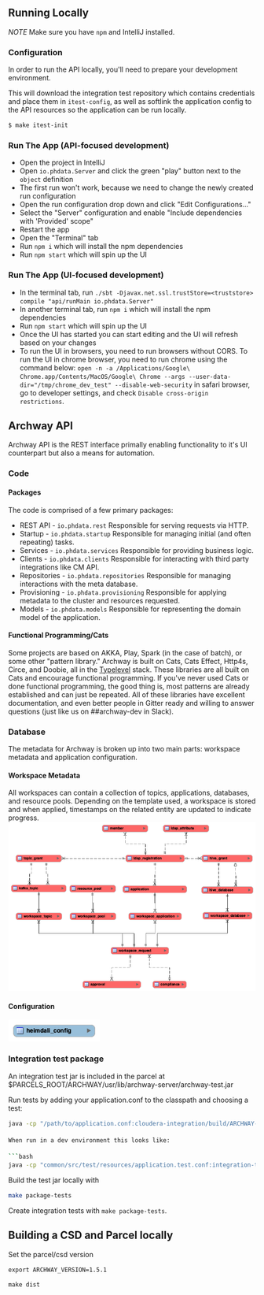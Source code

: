 ## Running Locally

_NOTE_ Make sure you have `npm` and IntelliJ installed.

### Configuration

In order to run the API locally, you'll need to prepare your development environment.

This will download the integration test repository which contains credentials and place them in `itest-config`, as well
as softlink the application config to the API resources so the application can be run locally.

```bash
$ make itest-init
```

### Run The App (API-focused development)

- Open the project in IntelliJ
- Open `io.phdata.Server` and click the green "play" button next to the `object` definition
- The first run won't work, because we need to change the newly created run configuration
- Open the run configuration drop down and click "Edit Configurations..."
- Select the "Server" configuration and enable "Include dependencies with 'Provided' scope"
- Restart the app
- Open the "Terminal" tab
- Run `npm i` which will install the npm dependencies
- Run `npm start` which will spin up the UI

### Run The App (UI-focused development)

- In the terminal tab, run `./sbt -Djavax.net.ssl.trustStore=<truststore> compile "api/runMain io.phdata.Server"`
- In another terminal tab, run `npm i` which will install the npm dependencies
- Run `npm start` which will spin up the UI
- Once the UI has started you can start editing and the UI will refresh based on your changes
- To run the UI in browsers, you need to run browsers without CORS. To run the UI
  in chrome browser, you need to run chrome using the command below:
  `open -n -a /Applications/Google\ Chrome.app/Contents/MacOS/Google\ Chrome --args --user-data-dir="/tmp/chrome_dev_test" --disable-web-security`
  in safari browser, go to developer settings, and check `Disable cross-origin restrictions`.

## Archway API

Archway API is the REST interface primally enabling functionality to it's UI counterpart but also a means for automation.

### Code

#### Packages

The code is comprised of a few primary packages:

- REST API - `io.phdata.rest`
  Responsible for serving requests via HTTP.
- Startup - `io.phdata.startup`
  Responsible for managing initial (and often repeating) tasks.
- Services - `io.phdata.services`
  Responsible for providing business logic.
- Clients - `io.phdata.clients`
  Responsible for interacting with third party integrations like CM API.
- Repositories - `io.phdata.repositories`
  Responsible for managing interactions with the meta database.
- Provisioning - `io.phdata.provisioning`
  Responsible for applying metadata to the cluster and resources requested.
- Models - `io.phdata.models`
  Responsible for representing the domain model of the application.

#### Functional Programming/Cats

Some projects are based on AKKA, Play, Spark (in the case of batch), or some other "pattern library." Archway is built on Cats, Cats Effect, Http4s, Circe, and Doobie, all in the [Typelevel](http://typelevel.org) stack. These libraries are all built on Cats and encourage functional programming. If you've never used Cats or done functional programming, the good thing is, most patterns are already established and can just be repeated. All of these libraries have excellent documentation, and even better people in Gitter ready and willing to answer questions (just like us on ##archway-dev in Slack).

### Database

The metadata for Archway is broken up into two main parts: workspace metadata and application configuration.

#### Workspace Metadata

All workspaces can contain a collection of topics, applications, databases, and resource pools. Depending on the template used, a workspace is stored and when applied, timestamps on the related entity are updated to indicate progress.
![](metadata.png)

#### Configuration

![](config.png)

### Integration test package

An integration test jar is included in the parcel at \$PARCELS_ROOT/ARCHWAY/usr/lib/archway-server/archway-test.jar

Run tests by adding your application.conf to the classpath and choosing a test:

````bash
java -cp "/path/to/application.conf:cloudera-integration/build/ARCHWAY-1.5.1/usr/lib/archway-server/*:cloudera-integration/build/ARCHWAY-1.5.1/usr/lib/archway-server-tests/*" org.scalatest.tools.Runner -o -R cloudera-integration/build/ARCHWAY-1.5.1/usr/lib/archway-server-tests/archway-integration-tests.jar -q Spec```bash

When run in a dev environment this looks like:

```bash
java -cp "common/src/test/resources/application.test.conf:integration-test/target/scala-2.12/archway-test.jar" org.scalatest.run io.phdata.clients.LDAPClientImplIntegrationSpec
````

Build the test jar locally with

```bash
make package-tests
```

Create integration tests with `make package-tests`.

## Building a CSD and Parcel locally

Set the parcel/csd version

```
export ARCHWAY_VERSION=1.5.1
```

```
make dist
```
